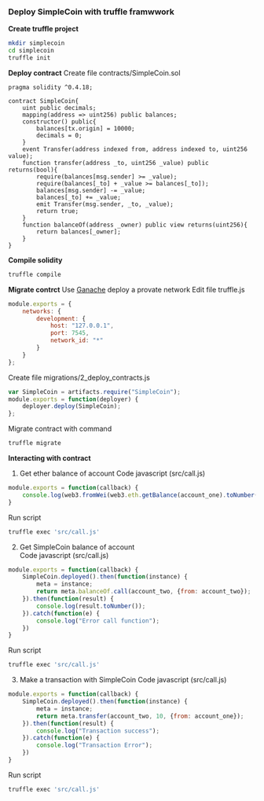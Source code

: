 ### Deploy SimpleCoin with truffle framwwork

**Create truffle project**
```bash
mkdir simplecoin
cd simplecoin
truffle init
```  

**Deploy contract**
Create file contracts/SimpleCoin.sol
```solidity
pragma solidity ^0.4.18;

contract SimpleCoin{
    uint public decimals;
	mapping(address => uint256) public balances;
    constructor() public{
        balances[tx.origin] = 10000;
        decimals = 0;
    }
    event Transfer(address indexed from, address indexed to, uint256 value);
    function transfer(address _to, uint256 _value) public returns(bool){
        require(balances[msg.sender] >= _value);
        require(balances[_to] + _value >= balances[_to]);
        balances[msg.sender] -= _value;
        balances[_to] += _value;
        emit Transfer(msg.sender, _to, _value);
        return true;
    }
    function balanceOf(address _owner) public view returns(uint256){
    	return balances[_owner];
    }
}
```  

**Compile solidity**
```bash
truffle compile
```

**Migrate contrct**
Use [Ganache]() deploy a provate network
Edit file truffle.js
```javascript
module.exports = {
  	networks: {
    	development: {
      		host: "127.0.0.1",
      		port: 7545,
      		network_id: "*"
    	}
  	}
};
```
Create file migrations/2_deploy_contracts.js
```javascript
var SimpleCoin = artifacts.require("SimpleCoin");
module.exports = function(deployer) {
  	deployer.deploy(SimpleCoin);
};
```  
Migrate contract with command
```bash
truffle migrate
```  

**Interacting with contract**
1. Get ether balance of account
Code javascript (src/call.js)
```javascript
module.exports = function(callback) {
	console.log(web3.fromWei(web3.eth.getBalance(account_one).toNumber(), 'ether'));
}
```  
Run script
```bash
truffle exec 'src/call.js'
```  

2. Get SimpleCoin balance of account  
Code javascript (src/call.js)  
```javascript
module.exports = function(callback) {
	SimpleCoin.deployed().then(function(instance) {
	  	meta = instance;
	  	return meta.balanceOf.call(account_two, {from: account_two});
	}).then(function(result) {
	  	console.log(result.toNumber());
	}).catch(function(e) {
	  	console.log("Error call function");
	})
}
```  
Run script
```bash
truffle exec 'src/call.js'
```  

3. Make a transaction with SimpleCoin
Code javascript (src/call.js)  
```javascript
module.exports = function(callback) {
	SimpleCoin.deployed().then(function(instance) {
	  	meta = instance;
	  	return meta.transfer(account_two, 10, {from: account_one});
	}).then(function(result) {
	  	console.log("Transaction success");
	}).catch(function(e) {
	  	console.log("Transaction Error");
	})
}
```  
Run script
```bash
truffle exec 'src/call.js'
```  